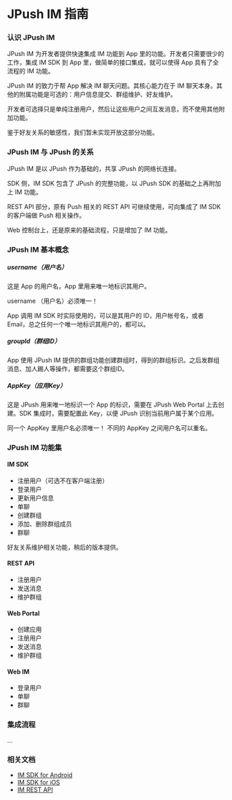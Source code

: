 # JPush IM 指南

### 认识 JPush IM

JPush IM 为开发者提供快速集成 IM 功能到 App 里的功能。开发者只需要很少的工作，集成 IM SDK 到 App 里，做简单的接口集成，就可以使得 App 具有了全流程的 IM 功能。

JPush IM 的致力于帮 App 解决 IM 聊天问题。其核心能力在于 IM 聊天本身。其他的附属功能是可选的：用户信息提交、群组维护、好友维护。 

开发者可选择只是单纯注册用户，然后让这些用户之间互发消息，而不使用其他附加功能。

鉴于好友关系的敏感性，我们暂未实现开放这部分功能。


### JPush IM 与 JPush 的关系

JPush IM 是以 JPush 作为基础的，共享 JPush 的网络长连接。

SDK 侧，IM SDK 包含了 JPush 的完整功能，以 JPush SDK 的基础之上再附加上 IM 功能。

REST API 部分，原有 Push 相关的 REST API 可继续使用，可向集成了 IM SDK 的客户端做 Push 相关操作。

Web 控制台上，还是原来的基础流程，只是增加了 IM 功能。

### JPush IM 基本概念

##### username（用户名）

这是 App 的用户名，App 里用来唯一地标识其用户。

username （用户名）必须唯一！

App 调用 IM SDK 时实际使用的，可以是其用户的 ID，用户帐号名，或者 Email，总之任何一个唯一地标识其用户的，都可以。

##### groupId（群组ID）

App 使用 JPush IM 提供的群组功能创建群组时，得到的群组标识。之后发群组消息、加人踢人等操作，都需要这个群组ID。

##### AppKey（应用Key）

这是 JPush 用来唯一地标识一个 App 的标识，需要在 JPush Web Portal 上去创建。SDK 集成时，需要配置此 Key，以便 JPush 识别当前用户属于某个应用。

同一个 AppKey 里用户名必须唯一！ 不同的 AppKey 之间用户名可以重名。


### JPush IM 功能集

#### IM SDK

+ 注册用户（可选不在客户端注册）
+ 登录用户
+ 更新用户信息
+ 单聊
+ 创建群组
+ 添加、删除群组成员
+ 群聊

好友关系维护相关功能，稍后的版本提供。

#### REST API

+ 注册用户
+ 发送消息
+ 维护群组

#### Web Portal

+ 创建应用
+ 注册用户
+ 发送消息
+ 维护群组

#### Web IM

+ 登录用户
+ 单聊
+ 群聊

### 集成流程

...


### 相关文档

+ [IM SDK for Android](../../client/im_sdk_android/)
+ [IM SDK for iOS](../../client/im_sdk_ios/)
+ [IM REST API](../../server/rest_api_im/)


